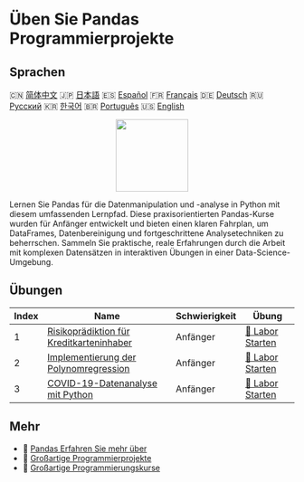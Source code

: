 # Üben Sie Pandas Programmierprojekte

## Sprachen

🇨🇳 [简体中文](README_zh.md) 🇯🇵 [日本語](README_ja.md) 🇪🇸 [Español](README_es.md) 🇫🇷 [Français](README_fr.md) 🇩🇪 [Deutsch](README_de.md) 🇷🇺 [Русский](README_ru.md) 🇰🇷 [한국어](README_ko.md) 🇧🇷 [Português](README_pt.md) 🇺🇸 [English](README.md) 

<div align="center">
<img width="128px" src="https://file.labex.io/path/qhqKKAjZr3K5.png">
</div>

Lernen Sie Pandas für die Datenmanipulation und -analyse in Python mit diesem umfassenden Lernpfad. Diese praxisorientierten Pandas-Kurse wurden für Anfänger entwickelt und bieten einen klaren Fahrplan, um DataFrames, Datenbereinigung und fortgeschrittene Analysetechniken zu beherrschen. Sammeln Sie praktische, reale Erfahrungen durch die Arbeit mit komplexen Datensätzen in interaktiven Übungen in einer Data-Science-Umgebung.

## Übungen

|   Index | Name                                                                                                                              | Schwierigkeit   | Übung                                                                                                        |
|---------|-----------------------------------------------------------------------------------------------------------------------------------|-----------------|--------------------------------------------------------------------------------------------------------------|
|       1 | [Risikoprädiktion für Kreditkarteninhaber](https://labex.io/de/courses/project-credit-card-holder-risk-prediction)                | Anfänger        | [🚀 Labor Starten](https://labex.io/de/courses/project-credit-card-holder-risk-prediction)                   |
|       2 | [Implementierung der Polynomregression](https://labex.io/de/courses/project-polynomial-regression-implementation-and-application) | Anfänger        | [🚀 Labor Starten](https://labex.io/de/courses/project-polynomial-regression-implementation-and-application) |
|       3 | [COVID-19-Datenanalyse mit Python](https://labex.io/de/courses/project-covid-19-data-statistics)                                  | Anfänger        | [🚀 Labor Starten](https://labex.io/de/courses/project-covid-19-data-statistics)                             |

## Mehr

- 🔗 [Pandas Erfahren Sie mehr über](https://labex.io/de/skilltrees/pandas)
- 🔗 [Großartige Programmierprojekte](https://github.com/labex-labs/awesome-programming-projects)
- 🔗 [Großartige Programmierungskurse](https://github.com/labex-labs/awesome-programming-courses)

